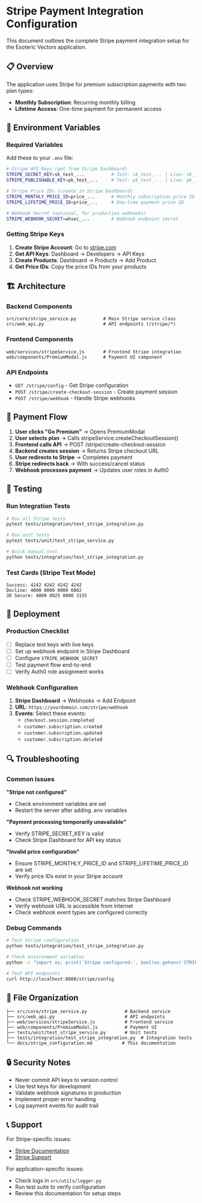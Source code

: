 # Stripe Payment Integration Configuration

This document outlines the complete Stripe payment integration setup for the Esoteric Vectors application.

## 📋 Overview

The application uses Stripe for premium subscription payments with two plan types:
- **Monthly Subscription**: Recurring monthly billing
- **Lifetime Access**: One-time payment for permanent access

## 🔧 Environment Variables

### Required Variables

Add these to your `.env` file:

```bash
# Stripe API Keys (get from Stripe Dashboard)
STRIPE_SECRET_KEY=sk_test_...          # Test: sk_test_... | Live: sk_...
STRIPE_PUBLISHABLE_KEY=pk_test_...     # Test: pk_test_... | Live: pk_...

# Stripe Price IDs (create in Stripe Dashboard)
STRIPE_MONTHLY_PRICE_ID=price_...      # Monthly subscription price ID
STRIPE_LIFETIME_PRICE_ID=price_...     # One-time payment price ID

# Webhook Secret (optional, for production webhooks)
STRIPE_WEBHOOK_SECRET=whsec_...        # Webhook endpoint secret
```

### Getting Stripe Keys

1. **Create Stripe Account**: Go to [stripe.com](https://stripe.com)
2. **Get API Keys**: Dashboard → Developers → API Keys
3. **Create Products**: Dashboard → Products → Add Product
4. **Get Price IDs**: Copy the price IDs from your products

## 🏗️ Architecture

### Backend Components

```
src/core/stripe_service.py          # Main Stripe service class
src/web_api.py                      # API endpoints (/stripe/*)
```

### Frontend Components

```
web/services/stripeService.js       # Frontend Stripe integration
web/components/PremiumModal.js      # Payment UI component
```

### API Endpoints

- `GET /stripe/config` - Get Stripe configuration
- `POST /stripe/create-checkout-session` - Create payment session
- `POST /stripe/webhook` - Handle Stripe webhooks

## 🔄 Payment Flow

1. **User clicks "Go Premium"** → Opens PremiumModal
2. **User selects plan** → Calls stripeService.createCheckoutSession()
3. **Frontend calls API** → POST /stripe/create-checkout-session
4. **Backend creates session** → Returns Stripe checkout URL
5. **User redirects to Stripe** → Completes payment
6. **Stripe redirects back** → With success/cancel status
7. **Webhook processes payment** → Updates user roles in Auth0

## 🧪 Testing

### Run Integration Tests

```bash
# Run all Stripe tests
pytest tests/integration/test_stripe_integration.py

# Run unit tests
pytest tests/unit/test_stripe_service.py

# Quick manual test
python tests/integration/test_stripe_integration.py
```

### Test Cards (Stripe Test Mode)

```
Success: 4242 4242 4242 4242
Decline: 4000 0000 0000 0002
3D Secure: 4000 0025 0000 3155
```

## 🚀 Deployment

### Production Checklist

- [ ] Replace test keys with live keys
- [ ] Set up webhook endpoint in Stripe Dashboard
- [ ] Configure `STRIPE_WEBHOOK_SECRET`
- [ ] Test payment flow end-to-end
- [ ] Verify Auth0 role assignment works

### Webhook Configuration

1. **Stripe Dashboard** → Webhooks → Add Endpoint
2. **URL**: `https://yourdomain.com/stripe/webhook`
3. **Events**: Select these events:
   - `checkout.session.completed`
   - `customer.subscription.created`
   - `customer.subscription.updated`
   - `customer.subscription.deleted`

## 🔍 Troubleshooting

### Common Issues

**"Stripe not configured"**
- Check environment variables are set
- Restart the server after adding .env variables

**"Payment processing temporarily unavailable"**
- Verify STRIPE_SECRET_KEY is valid
- Check Stripe Dashboard for API key status

**"Invalid price configuration"**
- Ensure STRIPE_MONTHLY_PRICE_ID and STRIPE_LIFETIME_PRICE_ID are set
- Verify price IDs exist in your Stripe account

**Webhook not working**
- Check STRIPE_WEBHOOK_SECRET matches Stripe Dashboard
- Verify webhook URL is accessible from internet
- Check webhook event types are configured correctly

### Debug Commands

```bash
# Test Stripe configuration
python tests/integration/test_stripe_integration.py

# Check environment variables
python -c "import os; print('Stripe configured:', bool(os.getenv('STRIPE_SECRET_KEY')))"

# Test API endpoints
curl http://localhost:8000/stripe/config
```

## 📁 File Organization

```
├── src/core/stripe_service.py              # Backend service
├── src/web_api.py                          # API endpoints
├── web/services/stripeService.js           # Frontend service
├── web/components/PremiumModal.js          # Payment UI
├── tests/unit/test_stripe_service.py       # Unit tests
├── tests/integration/test_stripe_integration.py  # Integration tests
└── docs/stripe_configuration.md           # This documentation
```

## 🔒 Security Notes

- Never commit API keys to version control
- Use test keys for development
- Validate webhook signatures in production
- Implement proper error handling
- Log payment events for audit trail

## 📞 Support

For Stripe-specific issues:
- [Stripe Documentation](https://stripe.com/docs)
- [Stripe Support](https://support.stripe.com)

For application-specific issues:
- Check logs in `src/utils/logger.py`
- Run test suite to verify configuration
- Review this documentation for setup steps 